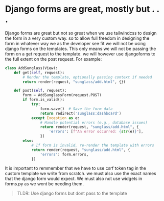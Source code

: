 # Django forms are great, mostly but . . .

Django forms are great but not so great when we use tailwindcss to design the form in a very custom way. so to allow full freedom in designing the form in whatever way we as the developer see fit we will not be using django forms on the templates. This only means we will not be passing the form on a get request to the template. we will however use djangoforms to the full extent on the post request. For example:

```python
class AddSunglass(View):
    def get(self, request):
        # Render the template, optionally passing context if needed
        return render(request, "sunglass/add.html", {})

    def post(self, request):
        form = AddSunglassForm(request.POST)
        if form.is_valid():
            try:
                form.save()  # Save the form data
                return redirect('sunglass:dashboard')
            except Exception as e:
                # Handle potential errors (e.g., database issues)
                return render(request, "sunglass/add.html", {
                    'errors': [f"An error occurred: {str(e)}"],
                })
        else:
            # If form is invalid, re-render the template with errors
            return render(request, "sunglass/add.html", {
                'errors': form.errors,
            })
```

It is important to remmember that we have to use csrf token tag in the custom template we write from scratch. we must also use the exact names that the django form would expect. We must also not use widgets in forms.py as we wont be needing them.

>TLDR: Use django forms but dont pass to the template